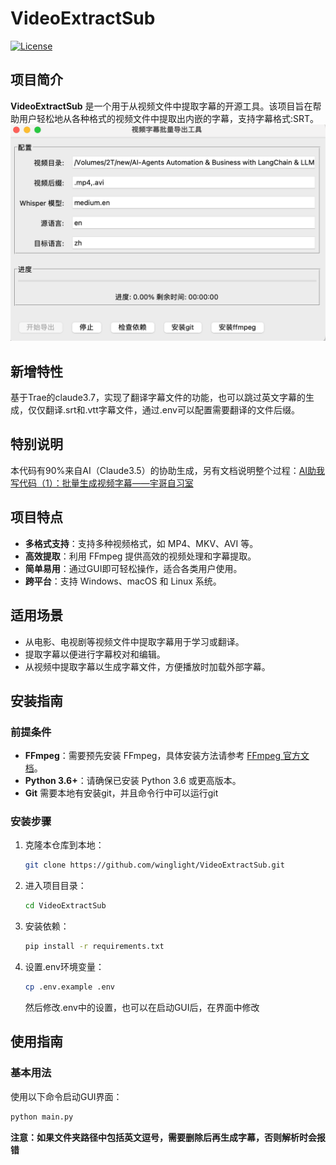 # VideoExtractSub

[![License](https://img.shields.io/badge/license-MIT-blue.svg)](https://github.com/winglight/VideoExtractSub/blob/master/LICENSE)

## 项目简介

**VideoExtractSub** 是一个用于从视频文件中提取字幕的开源工具。该项目旨在帮助用户轻松地从各种格式的视频文件中提取出内嵌的字幕，支持字幕格式:SRT。
![软件截屏](./screenshot/screenshot.png)

## 新增特性

基于Trae的claude3.7，实现了翻译字幕文件的功能，也可以跳过英文字幕的生成，仅仅翻译.srt和.vtt字幕文件，通过.env可以配置需要翻译的文件后缀。

## 特别说明

本代码有90%来自AI（Claude3.5）的协助生成，另有文档说明整个过程：[AI助我写代码（1）：批量生成视频字幕——宇哥自习室](https://www.broyustudio.com/2024/08/28/AI-Help-Video-Subtract-Srt.html)

## 项目特点

- **多格式支持**：支持多种视频格式，如 MP4、MKV、AVI 等。
- **高效提取**：利用 FFmpeg 提供高效的视频处理和字幕提取。
- **简单易用**：通过GUI即可轻松操作，适合各类用户使用。
- **跨平台**：支持 Windows、macOS 和 Linux 系统。

## 适用场景

- 从电影、电视剧等视频文件中提取字幕用于学习或翻译。
- 提取字幕以便进行字幕校对和编辑。
- 从视频中提取字幕以生成字幕文件，方便播放时加载外部字幕。

## 安装指南

### 前提条件

- **FFmpeg**：需要预先安装 FFmpeg，具体安装方法请参考 [FFmpeg 官方文档](https://ffmpeg.org/download.html)。
- **Python 3.6+**：请确保已安装 Python 3.6 或更高版本。
- **Git** 需要本地有安装git，并且命令行中可以运行git

### 安装步骤

1. 克隆本仓库到本地：
    ```bash
    git clone https://github.com/winglight/VideoExtractSub.git
    ```

2. 进入项目目录：
    ```bash
    cd VideoExtractSub
    ```

3. 安装依赖：
    ```bash
    pip install -r requirements.txt
    ```

4. 设置.env环境变量：
    ```bash
    cp .env.example .env
    ```
    然后修改.env中的设置，也可以在启动GUI后，在界面中修改

## 使用指南

### 基本用法

使用以下命令启动GUI界面：
```bash
python main.py
```

**注意：如果文件夹路径中包括英文逗号，需要删除后再生成字幕，否则解析时会报错**
